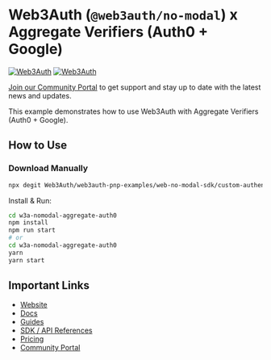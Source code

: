 # Web3Auth (`@web3auth/no-modal`) x Aggregate Verifiers (Auth0 + Google)

[![Web3Auth](https://img.shields.io/badge/Web3Auth-SDK-blue)](https://web3auth.io/docs/sdk/pnp/web/no-modal)
[![Web3Auth](https://img.shields.io/badge/Web3Auth-Community-cyan)](https://community.web3auth.io)

[Join our Community Portal](https://community.web3auth.io/) to get support and stay up to date with the latest news and updates.

This example demonstrates how to use Web3Auth with Aggregate Verifiers (Auth0 + Google).

## How to Use

### Download Manually

```bash
npx degit Web3Auth/web3auth-pnp-examples/web-no-modal-sdk/custom-authentication/aggregate-verifiers/auth0-google-aggregate-react-no-modal-example w3a-nomodal-aggregate-auth0
```

Install & Run:

```bash
cd w3a-nomodal-aggregate-auth0
npm install
npm run start
# or
cd w3a-nomodal-aggregate-auth0
yarn
yarn start
```

## Important Links

- [Website](https://web3auth.io)
- [Docs](https://web3auth.io/docs)
- [Guides](https://web3auth.io/docs/content-hub?type=guides)
- [SDK / API References](https://web3auth.io/docs/sdk)
- [Pricing](https://web3auth.io/pricing.html)
- [Community Portal](https://community.web3auth.io)
